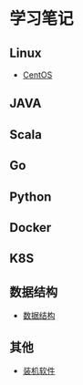 # 学习笔记

## Linux

- [ CentOS ](docs/CentOS.md)

## JAVA

## Scala

## Go

## Python

## Docker

## K8S

## 数据结构

- [数据结构](docs/数据结构.md)

## 其他

- [装机软件](docs/装机软件.md)


